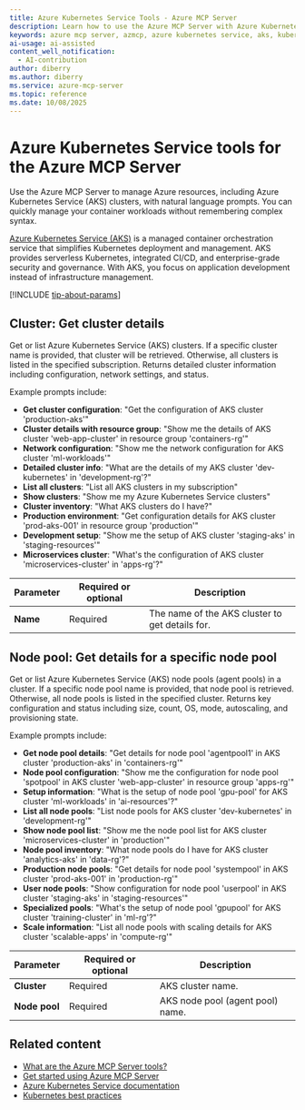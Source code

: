 ```yaml
---
title: Azure Kubernetes Service Tools - Azure MCP Server
description: Learn how to use the Azure MCP Server with Azure Kubernetes Service (AKS) to manage your Kubernetes clusters and containers.
keywords: azure mcp server, azmcp, azure kubernetes service, aks, kubernetes, containers
ai-usage: ai-assisted
content_well_notification:
  - AI-contribution
author: diberry
ms.author: diberry
ms.service: azure-mcp-server
ms.topic: reference
ms.date: 10/08/2025
---
```

# Azure Kubernetes Service tools for the Azure MCP Server

Use the Azure MCP Server to manage Azure resources, including Azure Kubernetes Service (AKS) clusters, with natural language prompts. You can quickly manage your container workloads without remembering complex syntax.

[Azure Kubernetes Service (AKS)](/azure/aks/intro-kubernetes) is a managed container orchestration service that simplifies Kubernetes deployment and management. AKS provides serverless Kubernetes, integrated CI/CD, and enterprise-grade security and governance. With AKS, you focus on application development instead of infrastructure management.

[!INCLUDE [tip-about-params](../includes/tools/parameter-consideration.md)]

## Cluster: Get cluster details

<!-- azmcp aks cluster get -->

Get or list Azure Kubernetes Service (AKS) clusters. If a specific cluster name is provided, that cluster will
be retrieved. Otherwise, all clusters is listed in the specified subscription. Returns detailed cluster
information including configuration, network settings, and status.

Example prompts include:

- **Get cluster configuration**: "Get the configuration of AKS cluster 'production-aks'"
- **Cluster details with resource group**: "Show me the details of AKS cluster 'web-app-cluster' in resource group 'containers-rg'"
- **Network configuration**: "Show me the network configuration for AKS cluster 'ml-workloads'"
- **Detailed cluster info**: "What are the details of my AKS cluster 'dev-kubernetes' in 'development-rg'?"
- **List all clusters**: "List all AKS clusters in my subscription"
- **Show clusters**: "Show me my Azure Kubernetes Service clusters"
- **Cluster inventory**: "What AKS clusters do I have?"
- **Production environment**: "Get configuration details for AKS cluster 'prod-aks-001' in resource group 'production'"
- **Development setup**: "Show me the setup of AKS cluster 'staging-aks' in 'staging-resources'"
- **Microservices cluster**: "What's the configuration of AKS cluster 'microservices-cluster' in 'apps-rg'?"

| Parameter | Required or optional | Description |
|-----------|-------------|-------------|
| **Name** | Required | The name of the AKS cluster to get details for. |

## Node pool: Get details for a specific node pool

<!-- azmcp aks nodepool get -->

Get or list Azure Kubernetes Service (AKS) node pools (agent pools) in a cluster. If a specific node pool name
is provided, that node pool is retrieved. Otherwise, all node pools is listed in the specified cluster.
Returns key configuration and status including size, count, OS, mode, autoscaling, and provisioning state.

Example prompts include:

- **Get node pool details**: "Get details for node pool 'agentpool1' in AKS cluster 'production-aks' in 'containers-rg'"
- **Node pool configuration**: "Show me the configuration for node pool 'spotpool' in AKS cluster 'web-app-cluster' in resource group 'apps-rg'"
- **Setup information**: "What is the setup of node pool 'gpu-pool' for AKS cluster 'ml-workloads' in 'ai-resources'?"
- **List all node pools**: "List node pools for AKS cluster 'dev-kubernetes' in 'development-rg'"
- **Show node pool list**: "Show me the node pool list for AKS cluster 'microservices-cluster' in 'production'"
- **Node pool inventory**: "What node pools do I have for AKS cluster 'analytics-aks' in 'data-rg'?"
- **Production node pools**: "Get details for node pool 'systempool' in AKS cluster 'prod-aks-001' in 'production-rg'"
- **User node pools**: "Show configuration for node pool 'userpool' in AKS cluster 'staging-aks' in 'staging-resources'"
- **Specialized pools**: "What's the setup of node pool 'gpupool' for AKS cluster 'training-cluster' in 'ml-rg'?"
- **Scale information**: "List all node pools with scaling details for AKS cluster 'scalable-apps' in 'compute-rg'"

| Parameter |  Required or optional | Description |
|-----------------------|----------------------|-------------|
| **Cluster** |  Required | AKS cluster name. |
| **Node pool** |  Required | AKS node pool (agent pool) name. |

## Related content

- [What are the Azure MCP Server tools?](index.md)
- [Get started using Azure MCP Server](../get-started.md)
- [Azure Kubernetes Service documentation](/azure/aks/)
- [Kubernetes best practices](/azure/aks/best-practices)
